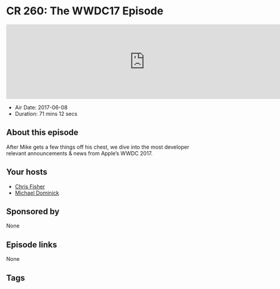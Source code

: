 # CR 260: The WWDC17 Episode

<iframe src="https://player.fireside.fm/v2/MLf2ZzhC+JXVlxV-z?theme=dark" width="740" height="200" frameborder="0" scrolling="no"></iframe>

* Air Date: 2017-06-08
* Duration: 71 mins 12 secs

## About this episode

After Mike gets a few things off his chest, we dive into the most developer relevant announcements & news from Apple’s WWDC 2017.

## Your hosts
* [Chris Fisher](https://coder.show/hosts/chrislas)
* [Michael Dominick](https://coder.show/hosts/michael)

## Sponsored by

None



## Episode links

None



## Tags

